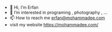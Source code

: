 - 👋 Hi, I’m Erfan
- 👀 I’m interested in programing , photography , ...
- 📫 How to reach me  erfan@mohammadee.com
- visit my website https://mohammadee.com/
